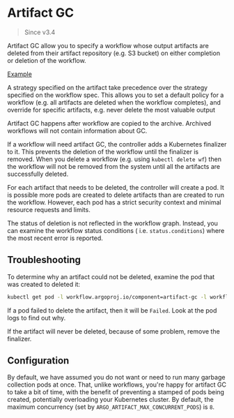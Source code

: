 # Artifact GC

> Since v3.4

Artifact GC allow you to specify a workflow whose output artifacts are deleted from their artifact repository (e.g. S3
bucket) on either completion or deletion of the workflow.

[Example](../examples/artifact-gc-workflow.yaml)

A strategy specified on the artifact take precedence over the strategy specified on the workflow spec. This allows you
to set a default policy for a workflow (e.g. all artifacts are deleted when the workflow completes), and override for
specific artifacts, e.g. never delete the most valuable output

Artifact GC happens after workflow are copied to the archive. Archived workflows will not contain information about GC.

If a workflow will need artifact GC, the controller adds a Kubernetes finalizer to it. This prevents the deletion of the
workflow until the finalizer is removed. When you delete a workflow (e.g. using `kubectl delete wf`) then the workflow
will not be removed from the system until all the artifacts are successfully deleted.

For each artifact that needs to be deleted, the controller will create a pod. It is possible more pods are created to
delete artifacts than are created to run the workflow. However, each pod has a strict security context and minimal
resource requests and limits.

The status of deletion is not reflected in the workflow graph. Instead, you can examine the workflow status conditions (
i.e. `status.conditions`) where the most recent error is reported.

## Troubleshooting

To determine why an artifact could not be deleted, examine the pod that was created to deleted it:

```bash
kubectl get pod -l workflow.argoproj.io/component=artifact-gc -l workflows.argoproj.io/workflow
```

If a pod failed to delete the artifact, then it will be `Failed`. Look at the pod logs to find out why.

If the artifact will never be deleted, because of some problem, remove the finalizer.

## Configuration

By default, we have assumed you do not want or need to run many garbage collection pods at once. That, unlike workflows,
you're happy for artifact GC to take a bit of time, with the benefit of preventing a stamped of pods being created,
potentially overloading your Kubernetes cluster. By default, the maximum concurrency (set
by `ARGO_ARTIFACT_MAX_CONCURRENT_PODS`) is `8`. 